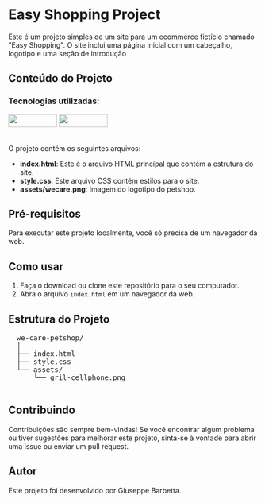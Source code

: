 <h1>Easy Shopping Project</h1>

<p>Este é um projeto simples de um site para um ecommerce fictício chamado "Easy Shopping". O site inclui uma página inicial com um cabeçalho, logotipo e uma seção de introdução</p>

  <h2>Conteúdo do Projeto</h2>

  <h3>Tecnologias utilizadas:</h3>

  <div display:block>
  <img src="https://img.shields.io/badge/HTML5-E34F26?style=for-the-badge&logo=html5&logoColor=white" width="98px" height="26px"> 
  <img src="https://img.shields.io/badge/CSS3-1572B6?style=for-the-badge&logo=css3&logoColor=white" width="98px" height="26px">
  </div><br>

  <p>O projeto contém os seguintes arquivos:</p>

  <ul>
      <li><strong>index.html</strong>: Este é o arquivo HTML principal que contém a estrutura do site.</li>
      <li><strong>style.css</strong>: Este arquivo CSS contém estilos para o site.</li>
      <li><strong>assets/wecare.png</strong>: Imagem do logotipo do petshop.</li>
  </ul>

  <h2>Pré-requisitos</h2>

  <p>Para executar este projeto localmente, você só precisa de um navegador da web.</p>

  <h2>Como usar</h2>

  <ol>
      <li>Faça o download ou clone este repositório para o seu computador.</li>
      <li>Abra o arquivo <code>index.html</code> em um navegador da web.</li>
  </ol>

  <h2>Estrutura do Projeto</h2>

  <pre>
  we-care-petshop/
  │
  ├── index.html
  ├── style.css
  └── assets/
      └── gril-cellphone.png
  </pre>

  <h2>Contribuindo</h2>

  <p>Contribuições são sempre bem-vindas! Se você encontrar algum problema ou tiver sugestões para melhorar este projeto, sinta-se à vontade para abrir uma issue ou enviar um pull request.</p>

  <h2>Autor</h2>

  <p>Este projeto foi desenvolvido por Giuseppe Barbetta.</p>
